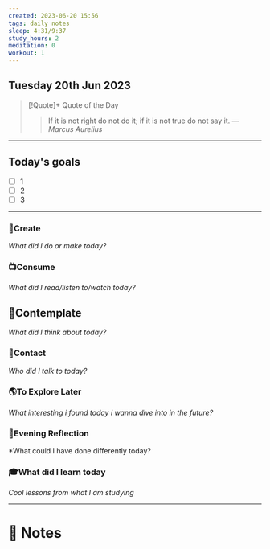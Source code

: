 ```yaml
---
created: 2023-06-20 15:56
tags: daily notes
sleep: 4:31/9:37
study_hours: 2
meditation: 0
workout: 1
---
```



## Tuesday 20th Jun 2023


> [!Quote]+ Quote of the Day  
> > If it is not right do not do it; if it is not true do not say it.
> — <cite>Marcus Aurelius</cite>

--- 
## Today's goals

- [ ] 1
- [ ] 2
- [ ] 3

---

### 🎨Create
*What did I do or make today?*

  
### 📺Consume
*What did I read/listen to/watch today?*

  
## 💭Contemplate
*What did I think about today?*


### 👬Contact
*Who did I talk to today?*

  
### 🌎To Explore Later
*What interesting i found today i wanna dive into in the future?*


### 🌃Evening Reflection
*What could I have done differently today?


### 🎓What did I learn today
*Cool lessons from what I am studying*

---
# 📝 Notes


